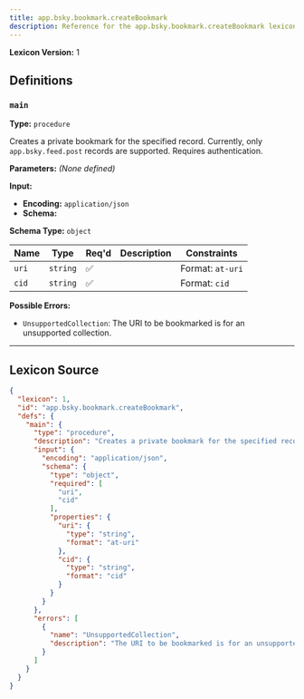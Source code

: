 ```yaml
---
title: app.bsky.bookmark.createBookmark
description: Reference for the app.bsky.bookmark.createBookmark lexicon
---
```

**Lexicon Version:** 1

## Definitions

<a name="main"></a>
### `main`

**Type:** `procedure`

Creates a private bookmark for the specified record. Currently, only `app.bsky.feed.post` records are supported. Requires authentication.

**Parameters:** _(None defined)_

**Input:**

- **Encoding:** `application/json`
- **Schema:**

**Schema Type:** `object`

| Name | Type | Req'd  | Description | Constraints |
|------|------|----------|-------------|-------------|
| `uri` | `string` | ✅  |  | Format: `at-uri` |
| `cid` | `string` | ✅  |  | Format: `cid` |
**Possible Errors:**

- `UnsupportedCollection`: The URI to be bookmarked is for an unsupported collection.

---

## Lexicon Source
```json
{
  "lexicon": 1,
  "id": "app.bsky.bookmark.createBookmark",
  "defs": {
    "main": {
      "type": "procedure",
      "description": "Creates a private bookmark for the specified record. Currently, only `app.bsky.feed.post` records are supported. Requires authentication.",
      "input": {
        "encoding": "application/json",
        "schema": {
          "type": "object",
          "required": [
            "uri",
            "cid"
          ],
          "properties": {
            "uri": {
              "type": "string",
              "format": "at-uri"
            },
            "cid": {
              "type": "string",
              "format": "cid"
            }
          }
        }
      },
      "errors": [
        {
          "name": "UnsupportedCollection",
          "description": "The URI to be bookmarked is for an unsupported collection."
        }
      ]
    }
  }
}
```
